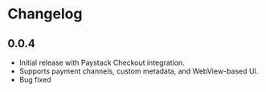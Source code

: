 # Changelog

## 0.0.4
- Initial release with Paystack Checkout integration.
- Supports payment channels, custom metadata, and WebView-based UI.
- Bug fixed